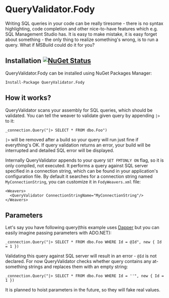 # QueryValidator.Fody
Writing SQL queries in your code can be really tiresome - there is no syntax highlighting, code completion and other nice-to-have features which e.g. SQL Management Studio has. It is easy to make mistake, it is easy forget about something - the only thing to realize something's wrong, is to run a query. What if MSBuild could do it for you?

## Installation [![NuGet Status](https://img.shields.io/nuget/v/QueryValidator.Fody.svg?style=flat)](https://www.nuget.org/packages/QueryValidator.Fody/)
QueryValidator.Fody can be installed using NuGet Packages Manager:

```Install-Package QueryValidator.Fody ```

## How it works?
QueryValidator scans your assembly for SQL queries, which should be validated. You can tell the weaver to validate given query by appending `|>` to it:

```
_connection.Query("|> SELECT * FROM dbo.Foo")
```

`|>` will be removed after a build so your query will run just fine if everything's OK. If query validation returns an error, your build will be interrupted and detailed SQL error will be displayed.

Internally QueryValidator appends to your query `SET FMTONLY ON` flag, so it is only compiled, not executed. It performs a query against SQL server specified in a connection string, which can be found in your application's configuration file. By default it searches for a connection string named `MyConnectionString`, you can customize it in `FodyWeavers.xml` file:

```
<Weavers>
  <QueryValidator ConnectionStringName="MyConnectionString"/>
</Weavers>
```

## Parameters

Let's say you have following query(this example uses [Dapper](https://github.com/StackExchange/dapper-dot-net) but you can easily imagine passing parameters with ADO.NET):

`_connection.Query("|> SELECT * FROM dbo.Foo WHERE Id = @Id", new { Id = 1 })`

Validating this query against SQL server will result in an error - `@Id` is not declared. For now QueryValidator checks whether query contains any at-something strings and replaces them with an empty string:

`_connection.Query("|> SELECT * FROM dbo.Foo WHERE Id = ''", new { Id = 1 })`

It is planned to hoist parameters in the future, so they will fake real values.
